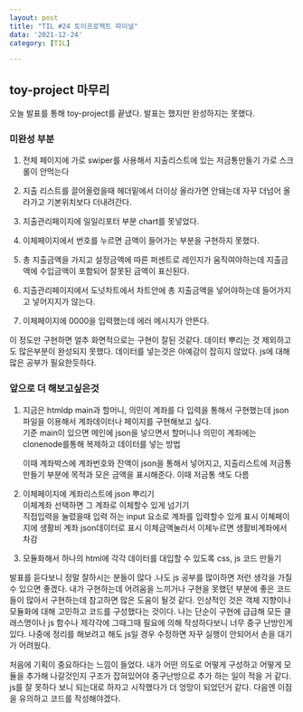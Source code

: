 ```yaml
---
layout: post
title: "TIL #24 토이프로젝트 파이널"
data: '2021-12-24'
category: [TIL]

---
```


## toy-project 마무리

오늘 발표를 통해 toy-project를 끝냈다. 발표는 했지만 완성하지는 못했다.   

### 미완성 부분

1. 전체 페이지에 가로 swiper를 사용해서 지출리스트에 있는 저금통만들기 가로 스크롤이 안먹는다

2. 지출 리스트를 끌어올렸을때 헤더밑에서 더이상 올라가면 안돼는데 자꾸 더넘어 올라가고 기본위치보다 더내려간다.

3. 지출관리페이지에 일일리포터 부분 chart를 못넣었다.

4. 이체페이지에서 번호를 누르면 금액이 들어가는 부분을 구현하지 못했다. 

5. 총 지출금액을 가지고 설정금액에 따른 퍼센트로 레인지가 움직여야하는데 지출금액에 수입금액이 포함되어 잘못된 금액이 표신된다. 

6. 지출관리페이지에서 도넛차트에서 차트안에 총 지출금액을 넣어야하는데 들어가지고 넣어지지가 않는다. 

7. 이체페이지에 0000을 입력했는데 에러 메시지가 안뜬다. 


이 정도만 구현하면 얼추 화면적으로는 구현이 잘된 것같다. 데이터 뿌리는 것 제외하고도 많은부분이 완성되지 못했다. 데이터를 넣는것은 아예감이 잡히지 않았다. js에 대해 많은 공부가 필요한듯하다. 



### 앞으로 더 해보고싶은것

 1. 지금은 htmldp main과 할머니, 의민이 계좌를 다 입력을 통해서 구현했는데 json 파일을 이용해서 계좌데이터나 페이지를 구현해보고  싶다.  
 기준 main이 있으면 메인에 json을 넣으면서 할머니나 의민이 계좌에는 clonenode를통해 복제하고 데이터를 넣는 방법   

    이때 계좌박스에 계좌번호와 잔액이 json을 통해서 넣어지고, 지출리스트에 저금통만들기 부분에 목적과 모은 금액을 표시해준다. 이때 저금통 색도 다름


 2. 이체페이지에 계좌리스트에 json 뿌리기  
   이체계좌 선택하면 그 계좌로 이체할수 있게 넘기기  
   직접입력을 눌렀을때 입력 하는 input 요소로 계좌를  입력할수 있게 표시 
   이쳬페이지에 생활비 계좌 json데이터로 표시
   이체금액눌러서 이체누르면 생활비계좌에서 차감 

3. 모듈화해서 하나의 html에 각각 데이터를 대입할 수 있도록 css, js 코드 만들기


발표를 듣다보니 정말 잘하시는 분들이 많다 .나도 js 공부를 많이하면 저런 생각을 가질 수 있으면 좋겠다. 내가 구현하는데 어려움을 느끼거나 구현을 못했던 부분에 좋은 코드들이 많아서 구현하는데 참고하면 많은 도움이 될것 같다. 인상적인 것은 객체 지향이나 모듈화에 대해 고민하고 코드를 구성했다는 것이다. 나는 단순이 구현에 급급해 모든 클래스명이나 js 함수나 제각각에 그때그때 필요에 의해 작성하다보니 너무 중구 난방인게 있다. 나중에 정리를 해보려고 해도 js일 경우 수정하면 자꾸 실행이 안되어서 손을 대기가 어려웠다. 

처음에 기획이 중요하다는 느낌이 들었다. 내가 어떤 의도로 어떻게 구성하고 어떻게 모듈을 추가해 나갈것인지 구조가 잡혀있어야 중구난방으로 추가 하는 일이 적을 거 같다. js를 잘 못하다 보니 되는대로 하자고 시작했다가 더 엉망이 되었던거 같다. 다음엔 이점을 유의하고 코드를 작성해야겠다. 
